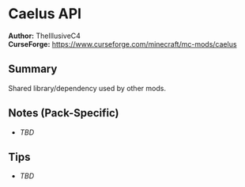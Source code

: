 # Caelus API

**Author:** TheIllusiveC4  
**CurseForge:** https://www.curseforge.com/minecraft/mc-mods/caelus

## Summary
Shared library/dependency used by other mods.

## Notes (Pack-Specific)
- _TBD_

## Tips
- _TBD_

